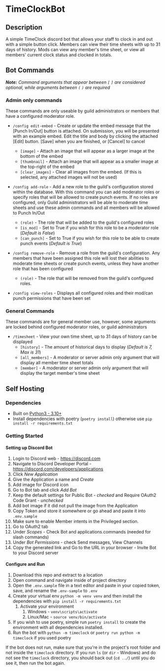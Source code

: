 # TimeClockBot 

## Description

A simple TimeClock discord bot that allows your staff to clock in and out with a simple button click.
Members can view their time sheets with up to 31 days of history.  Mods can view any member's time sheet, or view all members' current clock status and clocked in totals.


## Bot Commands
***Note:** Command arguments that appear between `[` `]` are considered optional, while arguments between `(` `)` are required*
&nbsp;
### Admin only commands
These commands are only useable by guild administrators or members that have a configured moderator role.
&nbsp;
- `/config edit-embed` - Create or update the embed message that the [Punch In/Out] button is attached.  On submission, you will be presented with an example embed. Edit the title and body by clicking the attached [Edit] button. [Save] when you are finished, or [Cancel] to cancel

    - `[image]` - Attach an image that will appear as a larger image at the bottom of the embed
    - `[thumbnail]` - Attach an image that will appear as a smaller image at the top-right of the embed
    - `[clear_images]` - Clear all images from the embed.  (If this is selected, any attached images will not be used)

- `/config add-role` - Add a new role to the guild's configuration stored within the database. With this command you can add moderator roles or specify roles that will be allowed to create punch events.  If no roles are configured, only Guild administrators will be able to moderate time sheets and use these admin commands and all members will be allowed to Punch In/Out
    - `(role)` - The role that will be added to the guild's configured roles
    - `[is_mod]` - Set to True if you wish for this role to be a moderator role (*Default is False*)
    - `[can_punch]` - Set to True if you wish for this role to be able to create punch events (*Default is True*)

- `/config remove-role` - Remove a role from the guild's configuration.  Any members that have been assigned this role will lost their abilities to moderate time sheets or create punch events, unless they have another role that has been configured
    - `(role)` - The role that will be removed from the guild's configured roles.

- `/config view-roles` - Displays all configured roles and their mod/can punch permissions that have been set


### General Commands
These commands are for general member use, however, some arguments are locked behind configured moderator roles, or guild administrators

- `/timesheet` - View your own time sheet, up to 31 days of history can be displayed
    - `[history]` - The amount of historical days to display (*Default is 7, Max is 31*)
    - `[all_members]` - A moderator or server admin only argument that will display all member time sheet totals
    - `[member]` - A moderator or server admin only argument that will display the target member's time sheet


## Self Hosting

### Dependencies

* Built on [Python3 - 3.10+](https://www.python.org/downloads/)
* Install dependencies with poetry (`poetry install`) otherwise use `pip install -r requirements.txt` 

### Getting Started

#### Setting up Discord Bot
1. Login to Discord web - https://discord.com
2. Navigate to Discord Developer Portal - https://discord.com/developers/applications
3. Click *New Application*
4. Give the Application a name and *Create*
5. Add image for Discord icon 
6. Go to Bot tab and click *Add Bot*
7. Keep the default settings for Public Bot - *checked* and Require OAuth2 Code Grant - *unchecked*
8. Add bot image if it did not pull the image from the Application
9. Copy Token and store it somewhere or go ahead and paste it into `.env.sample`
10. Make sure to enable Member intents in the Privileged section.
11. Go to OAuth2 tab
12. Under *Scopes* - Check Bot and applications.commands (needed for slash commands)
13. Under *Bot Permissions* - check Send messages, View Channels
14. Copy the generated link and Go to the URL in your browser - Invite Bot to your Discord server


#### Configure and Run
1. Download this repo and extract to a location
2. Open command and navigate inside of project directory
3. Open the `.env.sample` file in a text editor and paste in your copied token, save, and rename the `.env-sample` to `.env`
5. Create your virtual env `python -m venv venv` and then install the dependencies with `pip install -r requirements.txt`  
    1. Activate your environment  
        1. Windows - `venv\scripts\activate`   
        2. Linux/Mac - `source venv/bin/activate`
6. If you wish to use poetry, simple run `poetry install` to create the environment with all dependencies installed.
7. Run the bot with `python -m timeclock` or `poetry run python -m timeclock` if you used poetry 

If the bot does not run, make sure that you're in the project's root folder and not inside the `timeclock` directory.  If you run `ls` (or `dir` - Windows) and do not see the `timeclock` directory, you should back out (`cd ../`) until you do see it, then run the bot again.

